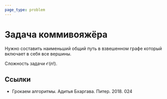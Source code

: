 ```yaml
---
page_type: problem
---
```

# Задача коммивояжёра

Нужно составить наименьший общий путь в взвешенном графе который включает в себя все вершины.

Сложность задачи $\mathcal{O}(n!)$.

## Ссылки

- Грокаем алгоритмы. Адитья Бхаргава. Питер. 2018. 024
